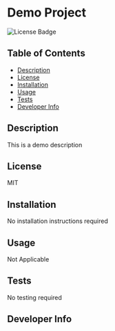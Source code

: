 # Demo Project

![License Badge](https://img.shields.io/badge/license-MIT-green)


## Table of Contents 

- [Description](#description)
- [License](#license)
- [Installation](#installation)
- [Usage](#usage)
- [Tests](#tests)
- [Developer Info](#devInfo)

## <a name="description"></a>Description

This is a demo description


## <a name="license"></a>License
MIT
## <a name="installation"></a>Installation

No installation instructions required


## <a name="usage"></a>Usage

Not Applicable


## <a name="tests"></a>Tests

No testing required


## <a name="devInfo"></a> Developer Info

